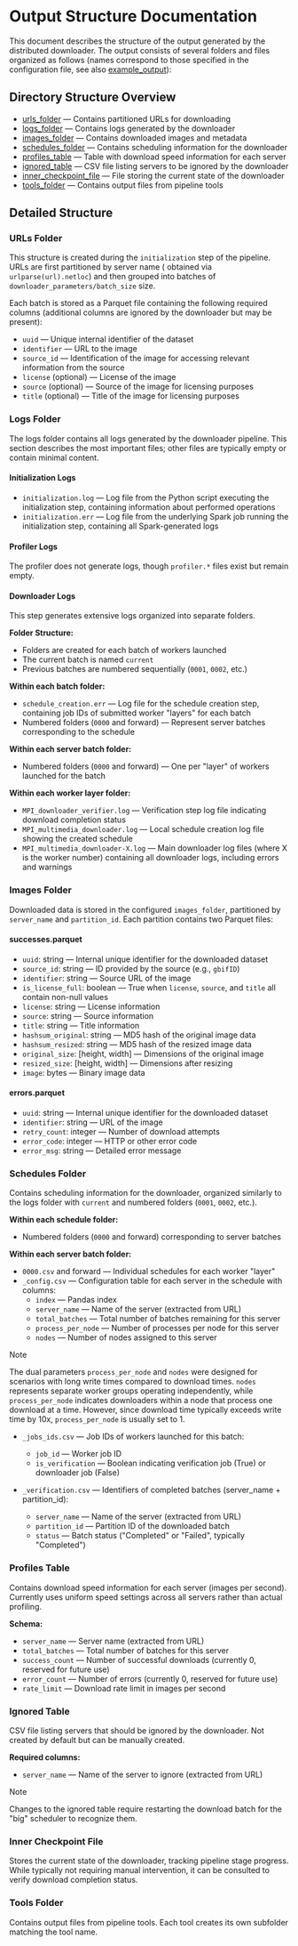 # Output Structure Documentation

This document describes the structure of the output generated by the distributed downloader. The output consists of
several folders and files organized as follows (names correspond to those specified in the configuration file, see
also [example_output](./example_output/)):

## Directory Structure Overview

- [urls_folder](#urls-folder) — Contains partitioned URLs for downloading
- [logs_folder](#logs-folder) — Contains logs generated by the downloader
- [images_folder](#images-folder) — Contains downloaded images and metadata
- [schedules_folder](#schedules-folder) — Contains scheduling information for the downloader
- [profiles_table](#profiles-table) — Table with download speed information for each server
- [ignored_table](#ignored-table) — CSV file listing servers to be ignored by the downloader
- [inner_checkpoint_file](#inner-checkpoint-file) — File storing the current state of the downloader
- [tools_folder](#tools-folder) — Contains output files from pipeline tools

## Detailed Structure

### URLs Folder

This structure is created during the `initialization` step of the pipeline. URLs are first partitioned by server name (
obtained via `urlparse(url).netloc`) and then grouped into batches of `downloader_parameters/batch_size` size.

Each batch is stored as a Parquet file containing the following required columns (additional columns are ignored by the
downloader but may be present):

- `uuid` — Unique internal identifier of the dataset
- `identifier` — URL to the image
- `source_id` — Identification of the image for accessing relevant information from the source
- `license` (optional) — License of the image
- `source` (optional) — Source of the image for licensing purposes
- `title` (optional) — Title of the image for licensing purposes

### Logs Folder

The logs folder contains all logs generated by the downloader pipeline. This section describes the most important files;
other files are typically empty or contain minimal content.

#### Initialization Logs

- `initialization.log` — Log file from the Python script executing the initialization step, containing information about
  performed operations
- `initialization.err` — Log file from the underlying Spark job running the initialization step, containing all
  Spark-generated logs

#### Profiler Logs

The profiler does not generate logs, though `profiler.*` files exist but remain empty.

#### Downloader Logs

This step generates extensive logs organized into separate folders.

**Folder Structure:**

- Folders are created for each batch of workers launched
- The current batch is named `current`
- Previous batches are numbered sequentially (`0001`, `0002`, etc.)

**Within each batch folder:**

- `schedule_creation.err` — Log file for the schedule creation step, containing job IDs of submitted worker "layers" for
  each batch
- Numbered folders (`0000` and forward) — Represent server batches corresponding to the schedule

**Within each server batch folder:**

- Numbered folders (`0000` and forward) — One per "layer" of workers launched for the batch

**Within each worker layer folder:**

- `MPI_downloader_verifier.log` — Verification step log file indicating download completion status
- `MPI_multimedia_downloader.log` — Local schedule creation log file showing the created schedule
- `MPI_multimedia_downloader-X.log` — Main downloader log files (where X is the worker number) containing all downloader
  logs, including errors and warnings

### Images Folder

Downloaded data is stored in the configured `images_folder`, partitioned by `server_name` and `partition_id`. Each
partition contains two Parquet files:

#### successes.parquet

- `uuid`: string — Internal unique identifier for the downloaded dataset
- `source_id`: string — ID provided by the source (e.g., `gbifID`)
- `identifier`: string — Source URL of the image
- `is_license_full`: boolean — True when `license`, `source`, and `title` all contain non-null values
- `license`: string — License information
- `source`: string — Source information
- `title`: string — Title information
- `hashsum_original`: string — MD5 hash of the original image data
- `hashsum_resized`: string — MD5 hash of the resized image data
- `original_size`: [height, width] — Dimensions of the original image
- `resized_size`: [height, width] — Dimensions after resizing
- `image`: bytes — Binary image data

#### errors.parquet

- `uuid`: string — Internal unique identifier for the downloaded dataset
- `identifier`: string — URL of the image
- `retry_count`: integer — Number of download attempts
- `error_code`: integer — HTTP or other error code
- `error_msg`: string — Detailed error message

### Schedules Folder

Contains scheduling information for the downloader, organized similarly to the logs folder with `current` and numbered
folders (`0001`, `0002`, etc.).

**Within each schedule folder:**

- Numbered folders (`0000` and forward) corresponding to server batches

**Within each server batch folder:**

- `0000.csv` and forward — Individual schedules for each worker "layer"
- `_config.csv` — Configuration table for each server in the schedule with columns:
    - `index` — Pandas index
    - `server_name` — Name of the server (extracted from URL)
    - `total_batches` — Total number of batches remaining for this server
    - `process_per_node` — Number of processes per node for this server
    - `nodes` — Number of nodes assigned to this server

> [!NOTE]
> The dual parameters `process_per_node` and `nodes` were designed for scenarios with long write times compared to
> download times. `nodes` represents separate worker groups operating independently, while `process_per_node` indicates
> downloaders within a node that process one download at a time. However, since download time typically exceeds write
> time
> by 10x, `process_per_node` is usually set to 1.

- `_jobs_ids.csv` — Job IDs of workers launched for this batch:
    - `job_id` — Worker job ID
    - `is_verification` — Boolean indicating verification job (True) or downloader job (False)

- `_verification.csv` — Identifiers of completed batches (server_name + partition_id):
    - `server_name` — Name of the server (extracted from URL)
    - `partition_id` — Partition ID of the downloaded batch
    - `status` — Batch status ("Completed" or "Failed", typically "Completed")

### Profiles Table

Contains download speed information for each server (images per second). Currently uses uniform speed settings across
all servers rather than actual profiling.

**Schema:**

- `server_name` — Server name (extracted from URL)
- `total_batches` — Total number of batches for this server
- `success_count` — Number of successful downloads (currently 0, reserved for future use)
- `error_count` — Number of errors (currently 0, reserved for future use)
- `rate_limit` — Download rate limit in images per second

### Ignored Table

CSV file listing servers that should be ignored by the downloader. Not created by default but can be manually created.

**Required columns:**

- `server_name` — Name of the server to ignore (extracted from URL)

> [!NOTE]
> Changes to the ignored table require restarting the download batch for the "big" scheduler to recognize them.

### Inner Checkpoint File

Stores the current state of the downloader, tracking pipeline stage progress. While typically not requiring manual
intervention, it can be consulted to verify download completion status.

### Tools Folder

Contains output files from pipeline tools. Each tool creates its own subfolder matching the tool name.
